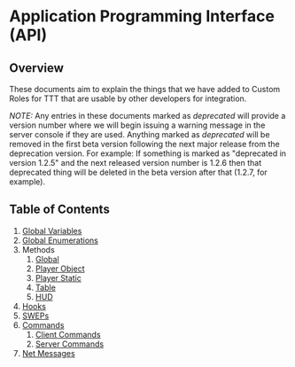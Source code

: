 # Application Programming Interface (API)
## Overview
These documents aim to explain the things that we have added to Custom Roles for TTT that are usable by other developers for integration.

*NOTE:* Any entries in these documents marked as *deprecated* will provide a version number where we will begin issuing a warning message in the server console if they are used. Anything marked as *deprecated* will be removed in the first beta version following the next major release from the deprecation version. For example: If something is marked as "deprecated in version 1.2.5" and the next released version number is 1.2.6 then that deprecated thing will be deleted in the beta version after that (1.2.7, for example).

## Table of Contents
1. [Global Variables](API/GLOBAL_VARIABLES.md)
1. [Global Enumerations](API/GLOBAL_ENUMERATIONS.md)
1. Methods
   1. [Global](API/METHODS_GLOBAL.md)
   1. [Player Object](API/METHODS_PLAYER_OBJECT.md)
   1. [Player Static](API/METHODS_PLAYER_STATIC.md)
   1. [Table](API/METHODS_TABLE.md)
   1. [HUD](API/METHODS_HUD.md)
1. [Hooks](API/HOOKS.md)
1. [SWEPs](API/SWEPS.md)
1. [Commands](API/COMMANDS.md)
   1. [Client Commands](API/COMMANDS.md#client-commands)
   1. [Server Commands](API/COMMANDS.md#server-commands)
1. [Net Messages](API/NET_MESSAGES.md)